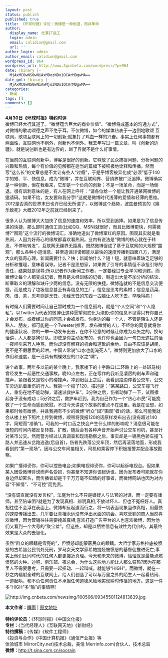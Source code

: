 ```yaml
---
layout: post
status: publish
published: true
title: 《环球时报》评论：微博是一种倒退，而非革命
author:
  display_name: 北漂IT民工
  login: admin
  email: calidion@gmail.com
  url: ''
author_login: admin
author_email: calidion@gmail.com
wordpress_id: 964
wordpress_url: http://www.3gcnbeta.com/wordpress/?p=964
date: !binary |-
  MjAxMC0wNS0wNiAxMDozNDo1OCArMDgwMA==
date_gmt: !binary |-
  MjAxMC0wNS0wNiAwMjozNDo1OCArMDgwMA==
categories:
- 新闻
tags: []
comments: []
---
```

<p><strong>4月30日《环球时报》特约时评</strong><br />
微博已经大行其道了。&ldquo;微博蕴含巨大的商业价值&rdquo;、&ldquo;微博将成基本的沟通方式&rdquo;，对微博的歌功颂德之声不绝于耳。不仅微博，如今的媒体热衷于一边倒地歌颂 互联网，歌颂互联网上的一切创新;就象打了鸡血一样的兴奋。事实上任何事物都有两面性，互联网也不例外，创新也不例外。我去年写过一篇文章，叫《创新的边 疆》，就是说创新也是有边界的，越了界就不是什么好事情。</p>
<p>在当前的互联网创新中，博客是很好的创新。它释放了民众捕捉问题、分析问题的兴趣和热情，每个有价值的见解都在适当的篇幅下被积极地诠释和传播。然而写&ldquo;这么长&rdquo;的文章总是不太让有些人&ldquo;过瘾&rdquo;，于是乎博客被异化成&ldquo;必须&rdquo;低于140字的短、平、快信息，成为&ldquo;微博&rdquo;，并在互联网界、营销界被广泛追捧。微博确实是一种创新，但在我看来，它却是一个负向的创新；不是一场革命，而是一场倒退。很有讽刺意味的是，有人在网上呼吁：&ldquo;请各位给一个能让我开通某网微博的邀请码。如果不给，女友要和我分手!&rdquo;这就是微博时代浅薄的爱情和轻薄的思维。2012是否真的世界末日也许已经无所谓了，以微博这个趋势，波兹曼预言的《娱乐致死》大概2012年之前就已经到来了。</p>
<p>很多人认为微博大大加快了信息的速度和效率，所以受到追捧。如果是为了信息传递的快捷，那么即时通信工具(比如QQ、MSN)就很好，而且比微博更快，何需微博?&ldquo;围观&rdquo;这个流行的微博词汇，准确地道出了微博窜红的原因。围观其实就是看热闹，人因为好奇心的缘故都喜欢看热闹。业内有说法是&ldquo;微博的核心就在于转发，不停地转发&rdquo;，互联网无疆界无距离，既然微博促成了基于互联网的大规模&ldquo;围观&rdquo;，那么各种小道消息、甚至造谣诽谤都能以最快的速度传播到四面八方，满足大众的猎奇心理。新闻需要什么？快；新闻怕什么？短！短，就意味着缺乏足够的分析和推理，意味着误导。记者不是思想家，如果做了引导的事情但不承担引导的责任，结果就是误导;所以记者作为新闻工作者，一定要经过专业学习和训练。而微博让每个人都变成记者，而且是未经训练的记者，制造出大量不加分析的结论、断章取义的理解和缺斤少两的信息。没有无限的快捷，微博造就的不是信息交流便捷，而是成为了垃圾信息甚至有毒信息的工厂。信息是思考的素材；信息是蔬菜、肉、蛋、禽，思考则是烹饪，未经烹饪的东西一古脑让人吃下去，早晚得病！</p>
<p>有时候人们需要时间让自己暂时成为一个信息孤岛，就是&ldquo;个人空间&rdquo;和&ldquo;个人隐私&rdquo;。以Twitter为代表的微博让这种愿望彻底化为泡影;你的信息不见得只有你自己才会发布，或者经过你的同意才会被发布。你身边的每一个人，不管是陌生人还是熟人、朋友，都可能是一个Tweeter(推客，发布微博的人)，不经你的同意就将你的健康状况、你的一举一动发布出去，在你不经意的时候让你成为众矢之的。换句话讲，人人都是狗仔队。即使是你主动发布的，也许你也会因为一句口无遮拦的话一夜间引来万人唾骂，而你却没有解释的机会和道歉的余地。自由不应该是胡闹，更不是不假思索的起哄。中国人常说&ldquo;口水也能淹死人&rdquo;，微博则更加放大了口水的作用和速度，是一汪具有蝴蝶效应的口水之&ldquo;啸&rdquo;。</p>
<p>讲个故事。两年多以前的某个晚上，我家楼下的十字路口(二环路上的一处斑马线)曾经发生一起恶性交通事故。晚10点左右，正在写作的我听见凄厉的刹车声和碰撞声，紧跟着又是较小的碰撞声。冲到阳台上之后，我看到路边停着公交车，公交车旁边趴着重伤的行人。我第一个报了120，描述是：&ldquo;某某路口，公交车撞飞行人，重伤在地不能动弹，请速派救护车&rdquo;。3分钟之后，伤者动弹了一下，试图撑起身子没有成功；5分钟之后，救护车赶到。我为自己作为一个&ldquo;热心市民&rdquo;可能挽救了一个生命而感到欣慰。不过今天讲这个故事的重点不在这里。我是在设想，如果那时候有微博，并且我拥有不少的微博&ldquo;听众&rdquo;(即&ldquo;围观&rdquo;者)的话，那么可能我就会从楼上拍下照片上传到微博，顺带将我报120的话原样发布出去(没有超过140字，简短而&ldquo;准确&rdquo;)。可我的一时口舌之快会产生什么样的影响呢？消息很可能在很短的时间内被反复转载、扩散，随后会有各种声音开始声讨公交车司机，甚至针对某市公交。然而警方经过认真调查和现场勘察之后，事实却是一辆黑色轿车撞飞路人并迅速从岔路逃逸(后自首)，伤者先跌落公交车顶，然后再滚落地面，形成我看到的&ldquo;第一现场&rdquo;。因与公交车间接相关，司机和乘客停下积极报警并配合事故勘察。</p>
<p>如果广播诽谤你，你可以控告电台;如果电视诽谤你，你可以起诉电视台。但如果某人因受微博诽谤而声名受损，你甚至不知道你该起诉谁。因为发布者可能就在你身边但却匿名，而传播者却是千千万万毫不知情的好事者，而微博网站也因为对内容&ldquo;不知情&rdquo;、&ldquo;不可控&rdquo;而免责。</p>
<p>&ldquo;没有调查就没有发言权&rdquo;，法庭为什么不只是嫌疑人与法官的对话，而一定要有律师，甚至陪审团?就是为了发现真相、辨明真相;不放过坏人、但也不冤枉好人。真相往往不会浮在表面上。微博却反起道而行之，将一切表面现象当作真相，用最快的速度传播出去，几乎要让真相永远没有浮出水面的机会。喜欢营销的商人当然喜欢微博，因为营销往往需要掩盖真相;喜欢打造广告平台的人也喜欢微博，因为他们又看到一个大号的&ldquo;聚宝盆&rdquo;。但这些，却是以牺牲信息有效性为代价的，其最终效果是大众的去智化。</p>
<p>虽然&ldquo;群众的眼睛是雪亮的&rdquo;，但愤怒却能蒙蔽民众的眼睛。大哲学家苏格拉底被愤怒的古希腊公民判处死刑，罗马女天文学家希帕提娅被愤怒的基督徒推进死亡;事实上他们比同时代的任何人都更接近真理。今天和未来的微博，恰恰就是最能点燃愤怒的火种。迪吧、俱乐部、夜总会，为什么这些地方能让人那么狂热?因为在那里人不需要思考，只需要一起扭动、一起叫喊，就能够&ldquo;HIGH&rdquo;。而微博，就在一秒之内辐射全球的互联网上，给人们创造了可以与万里之外的陌生人一起看热闹、一道起哄，和不负任何责任不承担任何道德风险地实现瞬时传播的地方。这是一件多&ldquo;HIGH&rdquo;多&ldquo;酷&rdquo;的事情啊!</p>
<p><img src="http://img.cnbeta.com/newsimg/100506/09345501124813639.jpg" alt="http://img.cnbeta.com/newsimg/100506/09345501124813639.jpg" /></p>
<p><strong>本文作者：</strong><a href="http://soorain.blog.techweb.com.cn/" target="_blank">瞬雨</a> |&nbsp;<a href="http://soorain.blog.techweb.com.cn/archives/188" target="_blank">原文地址</a><br />
<strong><br />
特约评论员：</strong>《环球时报》《中国文化报》<br />
<strong>专栏：</strong>《当代经理人》《互联网天地》《新财经》<br />
<strong>特约撰稿：</strong>《传媒》《软件工程师》<br />
《投资与合作》《中国计算机报》《通信产业报》等<br />
体验城市 MirrorCity.net)技术总裁，美信 Merrinfo.com)合伙人、技术总监<br />
<strong>微博：</strong><a href="http://t.sina.com.cn/soorain" target="_blank">http://t.sina.com.cn/soorain</a></p>

